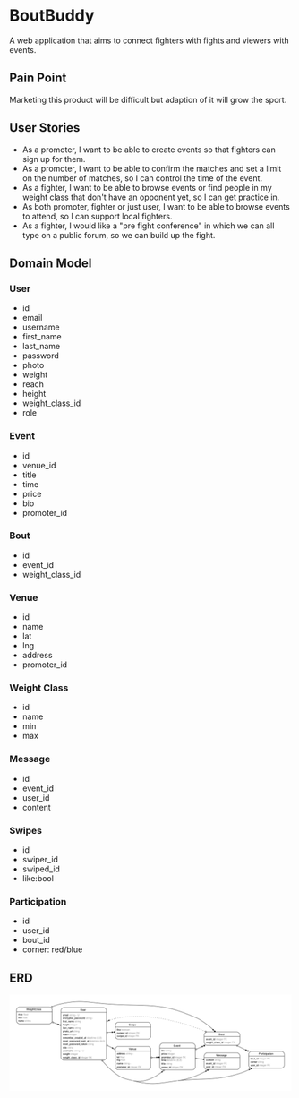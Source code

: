 # BoutBuddy

A web application that aims to connect fighters with fights and viewers with events.

## Pain Point

Marketing this product will be difficult but adaption of it will grow the sport.

## User Stories

- As a promoter, I want to be able to create events so that fighters can sign up for them.
- As a promoter, I want to be able to confirm the matches and set a limit on the number of matches, so I can control the time of the event.
- As a fighter, I want to be able to browse events or find people in my weight class that don't have an opponent yet, so I can get practice in.
- As both promoter, fighter or just user, I want to be able to browse events to attend, so I can support local fighters.
- As a fighter, I would like a "pre fight conference" in which we can all type on a public forum, so we can build up the fight.

## Domain Model

### User

- id
- email
- username
- first_name
- last_name
- password
- photo
- weight
- reach
- height
- weight_class_id
- role

### Event

- id
- venue_id
- title
- time
- price
- bio
- promoter_id

### Bout

- id
- event_id
- weight_class_id

### Venue

- id
- name
- lat
- lng
- address
- promoter_id

### Weight Class

- id
- name
- min
- max

### Message

- id
- event_id
- user_id
- content

### Swipes

- id
- swiper_id
- swiped_id
- like:bool

### Participation

- id
- user_id
- bout_id
- corner: red/blue

## ERD

![ERD](erd.png)
